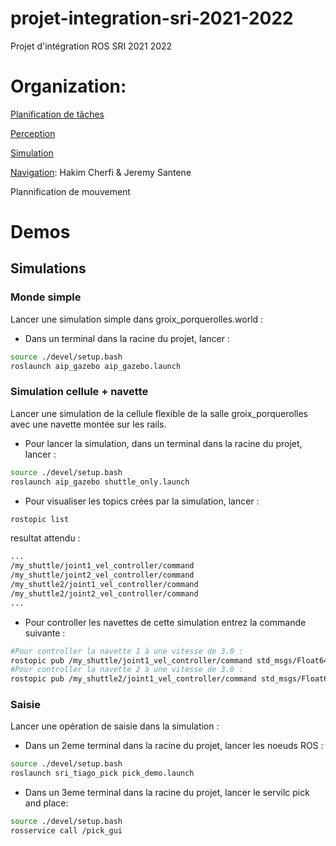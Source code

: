# projet-integration-sri-2021-2022
Projet d'intégration ROS SRI 2021 2022

# Organization:

[Planification de tâches]()

[Perception]()

[Simulation](aip_gazebo) 

[Navigation](navigation/README.md): Hakim Cherfi & Jeremy Santene


Plannification de mouvement

# Demos

## Simulations

### Monde simple
Lancer une simulation simple dans groix_porquerolles.world : 
- Dans un terminal dans la racine du projet, lancer :

```bash
source ./devel/setup.bash
roslaunch aip_gazebo aip_gazebo.launch
```

### Simulation cellule + navette
Lancer une simulation de la cellule flexible de la salle groix_porquerolles avec une navette montée sur les rails.
- Pour lancer la simulation, dans un terminal dans la racine du projet, lancer :
```bash
source ./devel/setup.bash
roslaunch aip_gazebo shuttle_only.launch
```
- Pour visualiser les topics crées par la simulation, lancer :
```bash
rostopic list
```
resultat attendu :
```bash
...
/my_shuttle/joint1_vel_controller/command
/my_shuttle/joint2_vel_controller/command
/my_shuttle2/joint1_vel_controller/command
/my_shuttle2/joint2_vel_controller/command
...
```

- Pour controller les navettes de cette simulation entrez la commande suivante :
```bash
#Pour controller la navette 1 à une vitesse de 3.0 :
rostopic pub /my_shuttle/joint1_vel_controller/command std_msgs/Float64 "data: -3.0"
#Pour controller la navette 2 à une vitesse de 3.0 :
rostopic pub /my_shuttle2/joint1_vel_controller/command std_msgs/Float64 "data: -3.0"
```



	
### Saisie
Lancer une opération de saisie dans la simulation :
- Dans un 2eme terminal dans la racine du projet, lancer les noeuds ROS :
```bash
source ./devel/setup.bash
roslaunch sri_tiago_pick pick_demo.launch
```

- Dans un 3eme terminal dans la racine du projet, lancer le servilc pick and place:
```bash
source ./devel/setup.bash
rosservice call /pick_gui
```

